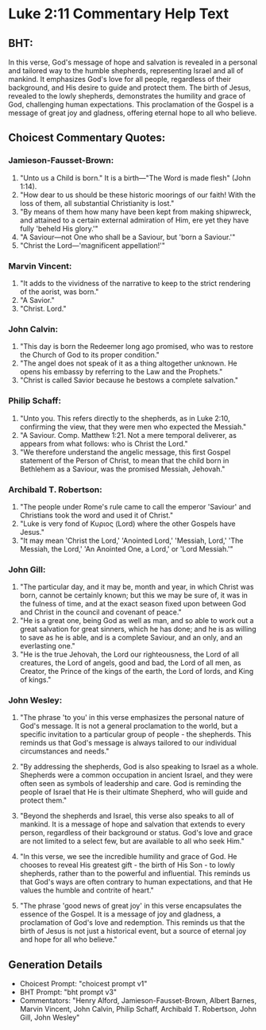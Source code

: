 # Luke 2:11 Commentary Help Text

## BHT:
In this verse, God's message of hope and salvation is revealed in a personal and tailored way to the humble shepherds, representing Israel and all of mankind. It emphasizes God's love for all people, regardless of their background, and His desire to guide and protect them. The birth of Jesus, revealed to the lowly shepherds, demonstrates the humility and grace of God, challenging human expectations. This proclamation of the Gospel is a message of great joy and gladness, offering eternal hope to all who believe.

## Choicest Commentary Quotes:
### Jamieson-Fausset-Brown:
1. "Unto us a Child is born." It is a birth—"The Word is made flesh" (John 1:14).
2. "How dear to us should be these historic moorings of our faith! With the loss of them, all substantial Christianity is lost."
3. "By means of them how many have been kept from making shipwreck, and attained to a certain external admiration of Him, ere yet they have fully 'beheld His glory.'"
4. "A Saviour—not One who shall be a Saviour, but 'born a Saviour.'"
5. "Christ the Lord—'magnificent appellation!'"

### Marvin Vincent:
1. "It adds to the vividness of the narrative to keep to the strict rendering of the aorist, was born."
2. "A Savior."
3. "Christ. Lord."

### John Calvin:
1. "This day is born the Redeemer long ago promised, who was to restore the Church of God to its proper condition."
2. "The angel does not speak of it as a thing altogether unknown. He opens his embassy by referring to the Law and the Prophets."
3. "Christ is called Savior because he bestows a complete salvation."


### Philip Schaff:
1. "Unto you. This refers directly to the shepherds, as in Luke 2:10, confirming the view, that they were men who expected the Messiah."
2. "A Saviour. Comp. Matthew 1:21. Not a mere temporal deliverer, as appears from what follows: who is Christ the Lord."
3. "We therefore understand the angelic message, this first Gospel statement of the Person of Christ, to mean that the child born in Bethlehem as a Saviour, was the promised Messiah, Jehovah."

### Archibald T. Robertson:
1. "The people under Rome's rule came to call the emperor 'Saviour' and Christians took the word and used it of Christ." 
2. "Luke is very fond of Κυριος (Lord) where the other Gospels have Jesus." 
3. "It may mean 'Christ the Lord,' 'Anointed Lord,' 'Messiah, Lord,' 'The Messiah, the Lord,' 'An Anointed One, a Lord,' or 'Lord Messiah.'"

### John Gill:
1. "The particular day, and it may be, month and year, in which Christ was born, cannot be certainly known; but this we may be sure of, it was in the fulness of time, and at the exact season fixed upon between God and Christ in the council and covenant of peace."
2. "He is a great one, being God as well as man, and so able to work out a great salvation for great sinners, which he has done; and he is as willing to save as he is able, and is a complete Saviour, and an only, and an everlasting one."
3. "He is the true Jehovah, the Lord our righteousness, the Lord of all creatures, the Lord of angels, good and bad, the Lord of all men, as Creator, the Prince of the kings of the earth, the Lord of lords, and King of kings."

### John Wesley:
1. "The phrase 'to you' in this verse emphasizes the personal nature of God's message. It is not a general proclamation to the world, but a specific invitation to a particular group of people - the shepherds. This reminds us that God's message is always tailored to our individual circumstances and needs."

2. "By addressing the shepherds, God is also speaking to Israel as a whole. Shepherds were a common occupation in ancient Israel, and they were often seen as symbols of leadership and care. God is reminding the people of Israel that He is their ultimate Shepherd, who will guide and protect them."

3. "Beyond the shepherds and Israel, this verse also speaks to all of mankind. It is a message of hope and salvation that extends to every person, regardless of their background or status. God's love and grace are not limited to a select few, but are available to all who seek Him."

4. "In this verse, we see the incredible humility and grace of God. He chooses to reveal His greatest gift - the birth of His Son - to lowly shepherds, rather than to the powerful and influential. This reminds us that God's ways are often contrary to human expectations, and that He values the humble and contrite of heart."

5. "The phrase 'good news of great joy' in this verse encapsulates the essence of the Gospel. It is a message of joy and gladness, a proclamation of God's love and redemption. This reminds us that the birth of Jesus is not just a historical event, but a source of eternal joy and hope for all who believe."


## Generation Details
- Choicest Prompt: "choicest prompt v1"
- BHT Prompt: "bht prompt v3"
- Commentators: "Henry Alford, Jamieson-Fausset-Brown, Albert Barnes, Marvin Vincent, John Calvin, Philip Schaff, Archibald T. Robertson, John Gill, John Wesley"
